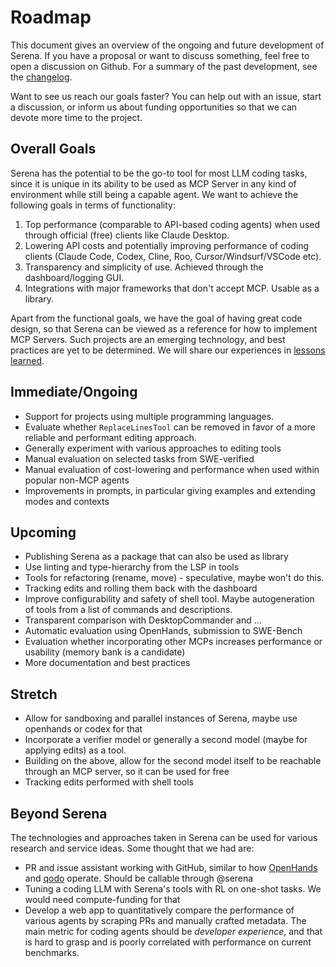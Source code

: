 # Roadmap

This document gives an overview of the ongoing and future development of Serena.
If you have a proposal or want to discuss something, feel free to open a discussion
on Github. For a summary of the past development, see the [changelog](/CHANGELOG.md).

Want to see us reach our goals faster? You can help out with an issue, start a discussion, or 
inform us about funding opportunities so that we can devote more time to the project.

## Overall Goals

Serena has the potential to be the go-to tool for most LLM coding tasks, since it is 
unique in its ability to be used as MCP Server in any kind of environment
while still being a capable agent. We want to achieve the following goals in terms of functionality:

1. Top performance (comparable to API-based coding agents) when used through official (free) clients like Claude Desktop.
1. Lowering API costs and potentially improving performance of coding clients (Claude Code, Codex, Cline, Roo, Cursor/Windsurf/VSCode etc).
1. Transparency and simplicity of use. Achieved through the dashboard/logging GUI.
1. Integrations with major frameworks that don't accept MCP. Usable as a library.

Apart from the functional goals, we have the goal of having great code design, so that Serena can be viewed
as a reference for how to implement MCP Servers. Such projects are an emerging technology, and
best practices are yet to be determined. We will share our experiences in [lessons learned](/lessons_learned.md).


## Immediate/Ongoing

- Support for projects using multiple programming languages.
- Evaluate whether `ReplaceLinesTool` can be removed in favor of a more reliable and performant editing approach.
- Generally experiment with various approaches to editing tools
- Manual evaluation on selected tasks from SWE-verified
- Manual evaluation of cost-lowering and performance when used within popular non-MCP agents
- Improvements in prompts, in particular giving examples and extending modes and contexts

## Upcoming

- Publishing Serena as a package that can also be used as library
- Use linting and type-hierarchy from the LSP in tools
- Tools for refactoring (rename, move) - speculative, maybe won't do this.
- Tracking edits and rolling them back with the dashboard
- Improve configurability and safety of shell tool. Maybe autogeneration of tools from a list of commands and descriptions.
- Transparent comparison with DesktopCommander and ...
- Automatic evaluation using OpenHands, submission to SWE-Bench
- Evaluation whether incorporating other MCPs increases performance or usability (memory bank is a candidate)
- More documentation and best practices

## Stretch

- Allow for sandboxing and parallel instances of Serena, maybe use openhands or codex for that
- Incorporate a verifier model or generally a second model (maybe for applying edits) as a tool.
- Building on the above, allow for the second model itself to be reachable through an MCP server, so it can be used for free
- Tracking edits performed with shell tools

## Beyond Serena

The technologies and approaches taken in Serena can be used for various research and service ideas. Some thought that we had are:

- PR and issue assistant working with GitHub, similar to how [OpenHands](https://github.com/All-Hands-AI/OpenHands) 
  and [qodo](https://github.com/qodo-ai/pr-agent) operate. Should be callable through @serena
- Tuning a coding LLM with Serena's tools with RL on one-shot tasks. We would need compute-funding for that
- Develop a web app to quantitatively compare the performance of various agents by scraping PRs and manually crafted metadata.
  The main metric for coding agents should be *developer experience*, and that is hard to grasp and is poorly correlated with
  performance on current benchmarks.